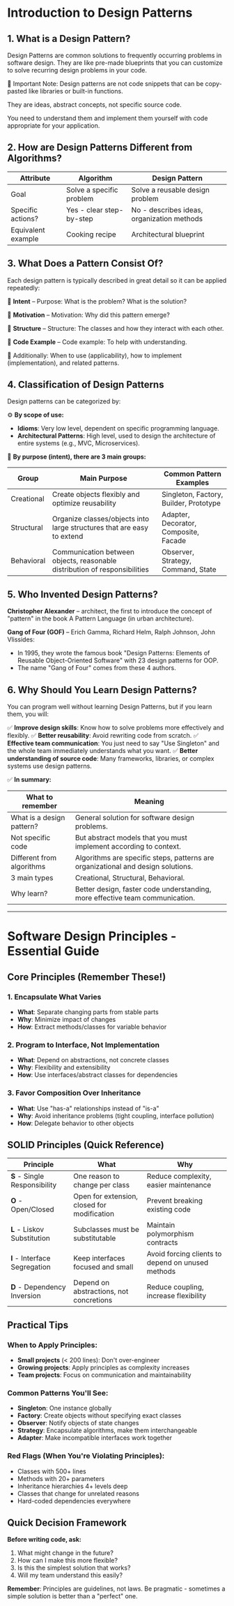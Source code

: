 # Introduction to Design Patterns

## 1. What is a Design Pattern?

Design Patterns are common solutions to frequently occurring problems in software design. They are like pre-made blueprints that you can customize to solve recurring design problems in your code.

🧱 Important Note:
Design patterns are not code snippets that can be copy-pasted like libraries or built-in functions.

They are ideas, abstract concepts, not specific source code.

You need to understand them and implement them yourself with code appropriate for your application.

## 2. How are Design Patterns Different from Algorithms?

| Attribute | Algorithm | Design Pattern |
|-----------|-----------|----------------|
| Goal | Solve a specific problem | Solve a reusable design problem |
| Specific actions? | Yes - clear step-by-step | No - describes ideas, organization methods |
| Equivalent example | Cooking recipe | Architectural blueprint |

## 3. What Does a Pattern Consist Of?

Each design pattern is typically described in great detail so it can be applied repeatedly:

🔹 **Intent** – Purpose: What is the problem? What is the solution?

🔹 **Motivation** – Motivation: Why did this pattern emerge?

🔹 **Structure** – Structure: The classes and how they interact with each other.

🔹 **Code Example** – Code example: To help with understanding.

🔹 Additionally: When to use (applicability), how to implement (implementation), and related patterns.

## 4. Classification of Design Patterns

Design patterns can be categorized by:

⚙️ **By scope of use:**
- **Idioms**: Very low level, dependent on specific programming language.
- **Architectural Patterns**: High level, used to design the architecture of entire systems (e.g., MVC, Microservices).

🧭 **By purpose (intent), there are 3 main groups:**

| Group | Main Purpose | Common Pattern Examples |
|-------|--------------|------------------------|
| Creational | Create objects flexibly and optimize reusability | Singleton, Factory, Builder, Prototype |
| Structural | Organize classes/objects into large structures that are easy to extend | Adapter, Decorator, Composite, Facade |
| Behavioral | Communication between objects, reasonable distribution of responsibilities | Observer, Strategy, Command, State |

## 5. Who Invented Design Patterns?

**Christopher Alexander** – architect, the first to introduce the concept of "pattern" in the book A Pattern Language (in urban architecture).

**Gang of Four (GOF)** – Erich Gamma, Richard Helm, Ralph Johnson, John Vlissides:
- In 1995, they wrote the famous book "Design Patterns: Elements of Reusable Object-Oriented Software" with 23 design patterns for OOP.
- The name "Gang of Four" comes from these 4 authors.

## 6. Why Should You Learn Design Patterns?

You can program well without learning Design Patterns, but if you learn them, you will:

✅ **Improve design skills**: Know how to solve problems more effectively and flexibly.
✅ **Better reusability**: Avoid rewriting code from scratch.
✅ **Effective team communication**: You just need to say "Use Singleton" and the whole team immediately understands what you want.
✅ **Better understanding of source code**: Many frameworks, libraries, or complex systems use design patterns.

✅ **In summary:**

| What to remember | Meaning |
|------------------|---------|
| What is a design pattern? | General solution for software design problems. |
| Not specific code | But abstract models that you must implement according to context. |
| Different from algorithms | Algorithms are specific steps, patterns are organizational and design solutions. |
| 3 main types | Creational, Structural, Behavioral. |
| Why learn? | Better design, faster code understanding, more effective team communication. |

---

# Software Design Principles - Essential Guide

## Core Principles (Remember These!)

### 1. **Encapsulate What Varies**
- **What**: Separate changing parts from stable parts
- **Why**: Minimize impact of changes
- **How**: Extract methods/classes for variable behavior

### 2. **Program to Interface, Not Implementation**
- **What**: Depend on abstractions, not concrete classes
- **Why**: Flexibility and extensibility
- **How**: Use interfaces/abstract classes for dependencies

### 3. **Favor Composition Over Inheritance**
- **What**: Use "has-a" relationships instead of "is-a"
- **Why**: Avoid inheritance problems (tight coupling, interface pollution)
- **How**: Delegate behavior to other objects

## SOLID Principles (Quick Reference)

| Principle | What | Why |
|-----------|------|-----|
| **S** - Single Responsibility | One reason to change per class | Reduce complexity, easier maintenance |
| **O** - Open/Closed | Open for extension, closed for modification | Prevent breaking existing code |
| **L** - Liskov Substitution | Subclasses must be substitutable | Maintain polymorphism contracts |
| **I** - Interface Segregation | Keep interfaces focused and small | Avoid forcing clients to depend on unused methods |
| **D** - Dependency Inversion | Depend on abstractions, not concretions | Reduce coupling, increase flexibility |

## Practical Tips

### When to Apply Principles:
- **Small projects** (< 200 lines): Don't over-engineer
- **Growing projects**: Apply principles as complexity increases
- **Team projects**: Focus on communication and maintainability

### Common Patterns You'll See:
- **Singleton**: One instance globally
- **Factory**: Create objects without specifying exact classes
- **Observer**: Notify objects of state changes
- **Strategy**: Encapsulate algorithms, make them interchangeable
- **Adapter**: Make incompatible interfaces work together

### Red Flags (When You're Violating Principles):
- Classes with 500+ lines
- Methods with 20+ parameters
- Inheritance hierarchies 4+ levels deep
- Classes that change for unrelated reasons
- Hard-coded dependencies everywhere

## Quick Decision Framework

**Before writing code, ask:**
1. What might change in the future?
2. How can I make this more flexible?
3. Is this the simplest solution that works?
4. Will my team understand this easily?

**Remember**: Principles are guidelines, not laws. Be pragmatic - sometimes a simple solution is better than a "perfect" one.
